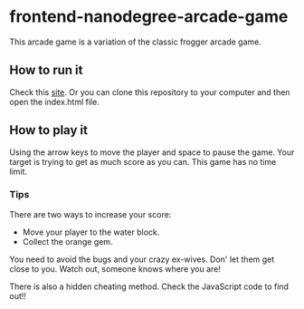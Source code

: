 frontend-nanodegree-arcade-game
===============================
This arcade game is a variation of the classic frogger arcade game.

## How to run it
Check this [site](https://donaldshen.github.io/arcade-game). Or you can clone this repository to your computer and then open the index.html file.

## How to play it
Using the arrow keys to move the player and space to pause the game. Your target is trying to get as much score as you can. This game has no time limit.

### Tips
There are two ways to increase your score:
- Move your player to the water block.
- Collect the orange gem.

You need to avoid the bugs and your crazy ex-wives. Don' let them get close to you. Watch out, someone knows where you are!

There is also a hidden cheating method. Check the JavaScript code to find out!!
